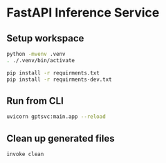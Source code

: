 # FastAPI Inference Service

## Setup workspace

```bash
python -mvenv .venv
. ./.venv/bin/activate

pip install -r requirments.txt
pip install -r requirments-dev.txt
```


## Run from CLI

```bash
uvicorn gptsvc:main.app --reload 
```

## Clean up generated files
```bash
invoke clean
```

